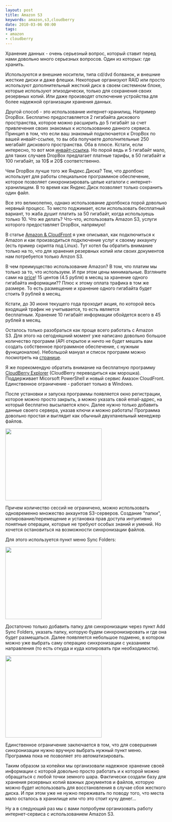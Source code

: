 ```yaml
---
layout: post
title: Amazon S3
keywords: amazon,s3,cloudberry
date: 2010-03-06 00:00
tags:
- amazon
- cloudberry
---
```

Хранение данных - очень серьезный вопрос, который ставит перед нами довольно много серьезных вопросов. Один из которых: где хранить.

Используются и внешние носители, типа cd/dvd болванок, и внешние жесткие диски и даже флешки. Некоторые организуют RAID или просто используют дополнительный жесткий диск в своем системном блоке, которые используют эпизодически, только для сохранения своих резервных копий. Или даже производят отключение устройства для более надежной организации хранения данных.

Другой способ - это использование интернет-хранилищ. Например DropBox. Бесплатно
предоставляется 2 гигабайта дискового пространства, которое можно расширить до 5 гигабайт
за счет привлечения своих знакомых к использованию данного сервиса. Принцип в том, что
если ваш знакомый подключается к DropBox по вашей инвайт-ссылке, то вы оба получаете
дополнительные 250 мегабайт дискового пространства. Оба в плюсе. Кстати, если интересно,
то вот моя <a href="https://www.dropbox.com/referrals/NTEwMTE2NzU5" rel="nofollow">инвайт-ссылка</a>. Но порой ведь и 5 гигабайт мало, для таких случаев DropBox предлагает платные тарифы, в 50 гигабайт и 100 гигабайт, за 10$ и 20$ соответственно.

Чем DropBox лучше того же Яндекс.Диска? Тем, что дропбокс использует для работы специальное программное обеспечение, которое позволяет синхронизировать целые каталоги с интернет-хранилищем. В то время как Яндекс.Диск позволяет только сохранить один файл.

Все это великолепно, однако использование дропбокса порой довольно нервный процесс. То место поджимает, если использовать бесплатный вариант, то жаба душит платить за 50 гигабайт, когда используешь только 10. Что же делать? Что-что, использовать Amazon S3, услуги которого предоставляет DropBox, напрямую!

В статье <a href="/2010/03/03/wordpress-amazon/">Amazon &amp; CloudFront</a> я уже описывал, как подключиться к Amazon и как производиться подключение услуг к своему аккаунту (есть пример скрипта под Linux). Тут хотел бы обратить внимание только на то, что для хранения резервных копий или своих документов нам потребуется только Amzon S3.

В чем преимущество использование Amazon? В том, что платим мы только за то, что используем. И при этом цены минимальные. Взгляните сами на <a href="http://aws.amazon.com/s3/#pricing" rel="nofollow">price</a>! 15 центов (4.5 рубля) в месяц за хранение одного гигабайта информации?? Плюс к этому оплата трафика в том же размере. То есть размещение и хранение одного гигабайта будет стоить 9 рублей в месяц.

Кстати, до 30 июня текущего года проходит акция, по которой весь входящий трафик не учитывается, то есть является бесплатным. Хранение 10 гигабайт информации обойдется всего в 45 рублей в месяц.

Осталось только разобраться как проще всего работать с Amazon S3. Для этого на сегодняшний момент уже написано довольно большое количество программ (API открытое и ничто не будет мешать вам создать собственное программное обеспечение, с нужным функционалом). Небольшой мануал и список программ можно посмотреть на <a href="http://absolvo.ru/2008-09-22/amazon-s3-rukovodstvo-dlya-nachinayushhego/" rel="nofollow">странице</a>.

Я же порекомендую обратить внимание на бесплатную программу <a href="http://www.cloudberrylab.com/?page=cloudberry-explorer-amazon-s3" rel="nofollow">CloudBerry Explorer</a> (CloudBerry переводиться как морошка). Поддерживает Micorsoft PowerShell и новый сервис Амазон CloudFront. Единственное ограничение - работает только в Windows.

После установки и запуска программы появляется окно регистрации, которое можно просто закрыть, а можно указать свой email-адрес, на который бесплатно высылается ключ. Далее нужно только добавить данные своего сервера, указав ключи и можно работать! Программа довольно простая и выглядит как обычный двухпанельный менеджер файлов.

<a href="http://static.juev.ru/2010/03/CloudBerry.png"><img class="aligncenter size-medium wp-image-928" title="CloudBerry" src="http://static.juev.ru/2010/03/CloudBerry-300x224.png" alt="" width="300" height="224" /></a>

Причем количество сессий не ограничено, можно использовать одновременно множество аккаунтов S3-серверов. Создание "папки", копирование/перемещение и установка прав доступа интуитивно понятные операции, которые не требуют особых знаний и умений. Но хочется остановиться на возможности синхронизации файлов.

Для этого используется пункт меню Sync Folders:

<a href="http://static.juev.ru/2010/03/CloudBerry-menu.png"><img class="aligncenter size-medium wp-image-929" title="CloudBerry-menu" src="http://static.juev.ru/2010/03/CloudBerry-menu-300x225.png" alt="" width="300" height="225" /></a>

Достаточно только добавить папку для синхронизации через пункт Add Sync Folders, указать папку, которую будем синхронизировать и где она будет размещаться. Далее появляется небольшое подменю, в котором можно уже выбрать саму операцию синхронизации с указанием направления (то есть откуда и куда копировать при необходимости).

<a href="http://static.juev.ru/2010/03/CloudBerry-Sync.png"><img class="aligncenter size-medium wp-image-930" title="CloudBerry-Sync" src="http://static.juev.ru/2010/03/CloudBerry-Sync-300x255.png" alt="" width="300" height="255" /></a>

Единственное ограничение заключается в том, что для совершения синхронизации нужно вручную выбрать нужный пункт меню. Программа пока не позволяет это автоматизировать.

Таким образом за копейки мы организовали надежное хранение своей информации с которой довольно просто работать и к которой можно обращаться с любой точки земного шара. Фактически создали базу для хранения резервных копий важных документов и файлов, которую можно будет использовать для восстановления в случае сбоя жесткого диска. И при этом уже не нужно переживать по поводу того, что места мало осталось в хранилище или что это стоит кучу денег...

Ну а в следующий раз мы с вами попробуем организовать работу интернет-сервиса с использованием Amazon S3.
